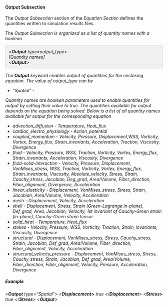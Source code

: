<!-- ============================================================== -->
<!-- ==================== Output Subsection ======================= -->
<!-- ============================================================== -->

<h4 id="output_parameters"> Output Subsection </h4>
The <i>Output Subsection</i> section of the <i>Equation Section</i> defines the quantities written to simulation
results files.

The <i>Output Subsection <i>is organized as a list of quantity names with a <i>boolean</i> 
<div style="background-color: #F0F0F0; padding: 10px; border: 1px solid #d0d0d0; border-left: 1px solid #d0d0d0">
&lt;<strong>Output</strong> type=<i>output_type</i>&gt;
<br>[<i>Quantity names</i>]<br>
&lt;<strong>Output</strong>&gt;
</div>

The <strong>Output</strong> keyword enables output of quantities for the enclosing equation. 
The value of <i>output_type</i> can be
<ul style="list-style-type:disc;">
  <li> "Spatial" - </li>
</ul>

<i>Quantity names</i> are boolean parameters used to enable quantities for output by setting their value to <i>true</i>.
The quantities available for output depends on the equation being solved. 
Below is a list of all quantity names available for output for the corresponding equation

<ul style="list-style-type:disc;">
  <li> advection_diffusion - Temperature, Heat_flux </li>
  <li> cardiac_electro_physiology - Action_potential </li>
  <li> coupled_momentum - Velocity, Pressure, Displacement,WSS, Vorticity, Vortex, Energy_flux,
       Strain_invariants, Acceleration, Traction, Viscosity, Divergence 
  </li>
  <li> fluid - Velocity, Pressure, WSS, Traction, Vorticity, Vortex, Energy_flux,  
       Strain_invariants, Acceleration, Viscosity, Divergence  </li>
  <li> fluid-solid-interaction - Velocity, Pressure, Displacement, VonMises_stress, WSS, Traction, 
       Vorticity, Vortex, Energy_flux, Strain_invariants, Viscosity, Absolute_velocity, Stress, Strain, 
       Cauchy_stress, Jacobian, Deg_grad, Area/Volume, Fiber_direction, Fiber_alignment, Divergence, Acceleration                   
  </li>
  <li> linear_elasticity - Displacement, VonMises_stress, Stress, Strain, Jacobian, Area/Volume, Velocity, 
       Acceleration 
  </li>
  <li> mesh - Displacement, Velocity, Acceleration </li>
  <li> shell - Displacement, Stress, Strain (Green-Lagrange in-plane), Def_grad, Area, Jacobian, Velocity, 
       1st invariant of Cauchy-Green strain (in-plane), Cauchy-Green strain tensor          
  </li>
  <li> solid_heat - Temperature, Heat_flux </li>
  <li> stokes - Velocity, Pressure, WSS, Vorticity, Traction, Strain_invariants, Viscosity, Divergence </li>
  <li> structural - Displacement, VonMises_stress, Stress, Cauchy_stress, Strain, Jacobian, Def_grad, Area/Volume,
       Fiber_direction, Fiber_alignment, Velocity, Acceleration  </li>
  <li> structural_velocity_pressure - Displacement, VonMises_stress, Stress, Cauchy_stress, Strain,
       Jacobian, Def_grad, Area/Volume, Fiber_direction, Fiber_alignment, Velocity, Pressure, Acceleration,
       Divergence</li>
</ul>


<h5> Example </h5>
<div class="bc_param_div">
&lt;<strong>Output</strong> type="Spatial"&gt;
&lt;<strong>Displacement&gt;</strong> <i>true</i> &lt;/<strong>Displacement</strong>&gt;
&lt;<strong>Stress&gt;</strong> <i>true</i> &lt;/<strong>Stress</strong>&gt;
&lt;<strong>Output</strong>&gt;
</div>






